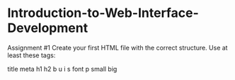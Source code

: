 # Introduction-to-Web-Interface-Development
Assignment #1
Create your first HTML file with the correct structure. Use at least these tags:

title
meta
h1
h2
b
u
i
s
font
p
small
big

